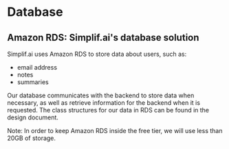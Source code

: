 # Database
## Amazon RDS: Simplif.ai's database solution

Simplif.ai uses Amazon RDS to store data about users, such as:
* email address
* notes
* summaries

Our database communicates with the backend to store data when necessary, as well as retrieve information for the backend when it is requested. The class structures for our data in RDS can be found in the design document.


Note: In order to keep Amazon RDS inside the free tier, we will use less than 20GB of storage.
